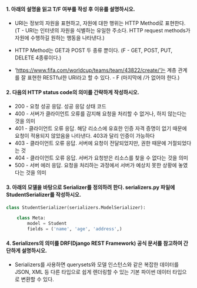 #### 1. 아래의 설명을 읽고 T/F 여부를 작성 후 이유를 설명하시오. 

* URI는 정보의 자원을 표현하고, 자원에 대한 행위는 HTTP Method로 표현한다. (T - URI는 인터넷의 자원을 식별하는 유일한 주소다. HTTP request methods가 자원에 수행하길 원하는 행동을 나타낸다.)

- HTTP Method는 GET과 POST 두 종류 뿐이다. (F - GET, POST, PUT, DELETE 4종류이다.)

- ‘https://www.fifa.com/worldcup/teams/team/43822/create/’는 계층 관계를 잘 표현한 RESTful한 URI라고 할 수 있다.  - F (마지막에 /가 없어야 한다.)

  

#### 2. 다음의 HTTP status code의 의미를 간략하게 작성하시오.

* 200 - 요청 성공 응답. 성공 응답 상태 코드
* 400 - 서버가 클라이언트 오류를 감지해 요청을 처리할 수 없거나, 하지 않는다는 것을 의미
* 401 - 클라이언트 오류 응답. 해당 리소스에 유효한 인증 자격 증명이 없기 때문에 요청이 적용되지 않았음을 나타낸다. 403과 달리 인증이 가능하다
* 403 - 클라이언트 오류 응답. 서버에 요청이 전달되었지만, 권한 때문에 거절되었다는 것
* 404 - 클라이언트 오류 응답. 서버가 요청받은 리소스를 찾을 수 없다는 것을 의미
* 500 - 서버 에러 응답. 요청을 처리하는 과정에서 서버가 예상치 못한 상황에 놓였다는 것을 의미



#### 3. 아래의 모델을 바탕으로 Serializer를 정의하려 한다. serializers.py 파일에 StudentSerializer를 작성하시오.

```python
class StudentSerializer(serializers.ModelSerializer):

    class Meta:
        model = Student
        fields = ('name', 'age', 'address',)
```



#### 4. Serializers의 의미를 DRF(Django REST Framework) 공식 문서를 참고하여 간단하게 설명하시오.

* Serializers를 사용하면 querysets와 모델 인스턴스와 같은 복잡한 데이터를 JSON, XML 등 다른 타입으로 쉽게 렌더링할 수 있는 기본 파이썬 데이터 타입으로 변환할 수 있다. 


